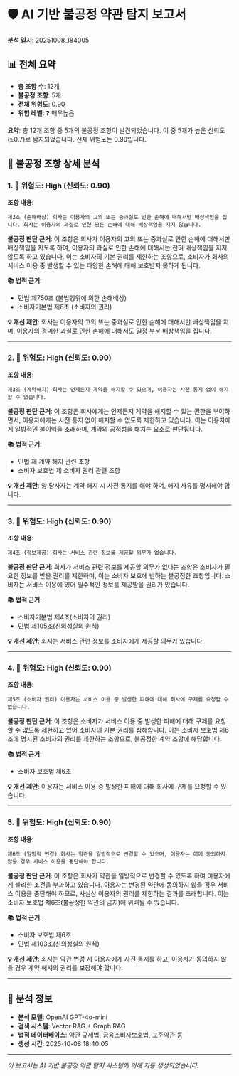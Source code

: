 # 🛡️ AI 기반 불공정 약관 탐지 보고서

**분석 일시**: 20251008_184005

## 📊 전체 요약

- **총 조항 수**: 12개
- **불공정 조항**: 5개
- **전체 위험도**: 0.90
- **위험 레벨**: ❓ 매우높음

**요약**: 총 12개 조항 중 5개의 불공정 조항이 발견되었습니다. 이 중 5개가 높은 신뢰도(≥0.7)로 탐지되었습니다. 전체 위험도는 0.90입니다.

## 🚨 불공정 조항 상세 분석

### 1. 🔴 위험도: High (신뢰도: 0.90)

**조항 내용**:
```
제2조 (손해배상) 회사는 이용자의 고의 또는 중과실로 인한 손해에 대해서만 배상책임을 집니다. 회사는 이용자의 과실로 인한 모든 손해에 대해 배상책임을 지지 않습니다.
```

**불공정 판단 근거**:
이 조항은 회사가 이용자의 고의 또는 중과실로 인한 손해에 대해서만 배상책임을 지도록 하여, 이용자의 과실로 인한 손해에 대해서는 전혀 배상책임을 지지 않도록 하고 있습니다. 이는 소비자의 기본 권리를 제한하는 조항으로, 소비자가 회사의 서비스 이용 중 발생할 수 있는 다양한 손해에 대해 보호받지 못하게 됩니다.

**📚 법적 근거**:
- 민법 제750조 (불법행위에 의한 손해배상)
- 소비자기본법 제8조 (소비자의 권리)

**💡 개선 제안**:
회사는 이용자의 고의 또는 중과실로 인한 손해에 대해서만 배상책임을 지며, 이용자의 경미한 과실로 인한 손해에 대해서도 일정 부분 배상책임을 집니다.

---

### 2. 🔴 위험도: High (신뢰도: 0.90)

**조항 내용**:
```
제3조 (계약해지) 회사는 언제든지 계약을 해지할 수 있으며, 이용자는 사전 통지 없이 해지할 수 없습니다.
```

**불공정 판단 근거**:
이 조항은 회사에게는 언제든지 계약을 해지할 수 있는 권한을 부여하면서, 이용자에게는 사전 통지 없이 해지할 수 없도록 제한하고 있습니다. 이는 이용자에게 일방적인 불이익을 초래하며, 계약의 공정성을 해치는 요소로 판단됩니다.

**📚 법적 근거**:
- 민법 제  계약 해지 관련 조항
- 소비자 보호법 제  소비자 권리 관련 조항

**💡 개선 제안**:
양 당사자는 계약 해지 시 사전 통지를 해야 하며, 해지 사유를 명시해야 합니다.

---

### 3. 🔴 위험도: High (신뢰도: 0.90)

**조항 내용**:
```
제4조 (정보제공) 회사는 서비스 관련 정보를 제공할 의무가 없습니다.
```

**불공정 판단 근거**:
회사가 서비스 관련 정보를 제공할 의무가 없다는 조항은 소비자가 필요한 정보를 받을 권리를 제한하며, 이는 소비자 보호에 반하는 불공정한 조항입니다. 소비자는 서비스 이용에 있어 필수적인 정보를 제공받을 권리가 있습니다.

**📚 법적 근거**:
- 소비자기본법 제4조(소비자의 권리)
- 민법 제105조(신의성실의 원칙)

**💡 개선 제안**:
회사는 서비스 관련 정보를 소비자에게 제공할 의무가 있습니다.

---

### 4. 🔴 위험도: High (신뢰도: 0.90)

**조항 내용**:
```
제5조 (소비자 권리) 이용자는 서비스 이용 중 발생한 피해에 대해 회사에 구제를 요청할 수 없습니다.
```

**불공정 판단 근거**:
이 조항은 소비자가 서비스 이용 중 발생한 피해에 대해 구제를 요청할 수 없도록 제한하고 있어 소비자의 기본 권리를 침해합니다. 이는 소비자 보호법 제6조에 명시된 소비자의 권리를 제한하는 조항으로, 불공정한 계약 조항에 해당합니다.

**📚 법적 근거**:
- 소비자 보호법 제6조

**💡 개선 제안**:
이용자는 서비스 이용 중 발생한 피해에 대해 회사에 구제를 요청할 수 있습니다.

---

### 5. 🔴 위험도: High (신뢰도: 0.90)

**조항 내용**:
```
제6조 (일방적 변경) 회사는 약관을 일방적으로 변경할 수 있으며, 이용자는 이에 동의하지 않을 경우 서비스 이용을 중단해야 합니다.
```

**불공정 판단 근거**:
이 조항은 회사가 약관을 일방적으로 변경할 수 있도록 하여 이용자에게 불리한 조건을 부과하고 있습니다. 이용자는 변경된 약관에 동의하지 않을 경우 서비스 이용을 중단해야 하므로, 사실상 이용자의 권리를 제한하는 결과를 초래합니다. 이는 소비자 보호법 제6조(불공정한 약관의 금지)에 위배될 수 있습니다.

**📚 법적 근거**:
- 소비자 보호법 제6조
- 민법 제103조(신의성실의 원칙)

**💡 개선 제안**:
회사는 약관 변경 시 이용자에게 사전 통지를 하고, 이용자가 동의하지 않을 경우 계약 해지의 권리를 보장해야 합니다.

---

## 🔧 분석 정보

- **분석 모델**: OpenAI GPT-4o-mini
- **검색 시스템**: Vector RAG + Graph RAG
- **법적 데이터베이스**: 약관 규제법, 금융소비자보호법, 표준약관 등
- **생성 시간**: 2025-10-08 18:40:05

---
*이 보고서는 AI 기반 불공정 약관 탐지 시스템에 의해 자동 생성되었습니다.*
